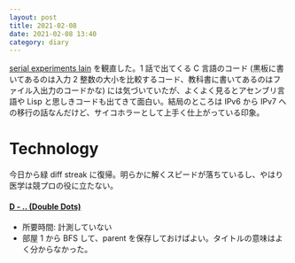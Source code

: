 ```yaml
---
layout: post
title: 2021-02-08
date: 2021-02-08 13:40
category: diary
---
```


[serial experiments lain](https://dic.nicovideo.jp/a/serial%20experiments%20lain) を観直した。1 話で出てくる C 言語のコード (黒板に書いてあるのは入力 2 整数の大小を比較するコード、教科書に書いてあるのはファイル入出力のコードかな) には気づいていたが、よくよく見るとアセンブリ言語や Lisp と思しきコードも出てきて面白い。結局のところは IPv6 から IPv7 への移行の話なんだけど、サイコホラーとして上手く仕上がっている印象。

# Technology

今日から緑 diff streak に復帰。明らかに解くスピードが落ちているし、やはり医学は競プロの役に立たない。

#### [D - .. (Double Dots)](https://atcoder.jp/contests/abc168/tasks/abc168_d)
- 所要時間: 計測していない
- 部屋 $1$ から BFS して、parent を保存しておけばよい。タイトルの意味はよく分からなかった。